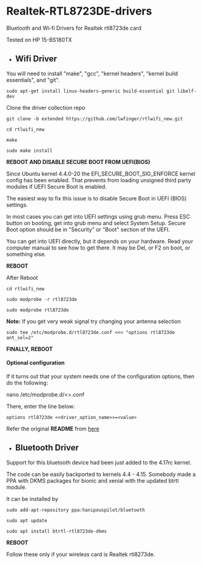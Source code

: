 # Realtek-RTL8723DE-drivers

Bluetooth and Wi-fi Drivers for Realtek rtl8723de card

Tested on HP 15-BS180TX

- ## Wifi Driver

You will need to install "make", "gcc", "kernel headers", "kernel build essentials", and "git".

```
sudo apt-get install linux-headers-generic build-essential git libelf-dev
```

Clone the driver collection repo

```
git clone -b extended https://github.com/lwfinger/rtlwifi_new.git
```

```
cd rtlwifi_new
```

```
make
```

```
sudo make install
```

**REBOOT AND DISABLE SECURE BOOT FROM UEFI(BIOS)**

Since Ubuntu kernel 4.4.0-20 the EFI_SECURE_BOOT_SIG_ENFORCE kernel config has been enabled. That prevents from loading unsigned third party modules if UEFI Secure Boot is enabled.

The easiest way to fix this issue is to disable Secure Boot in UEFI (BIOS) settings.

In most cases you can get into UEFI settings using grub menu. Press ESC button on booting, get into grub menu and select System Setup. Secure Boot option should be in "Security" or "Boot" section of the UEFI.

You can get into UEFI directly, but it depends on your hardware. Read your computer manual to see how to get there. It may be Del, or F2 on boot, or something else.

**REBOOT**

After Reboot

```
cd rtlwifi_new
```

```
sudo modprobe -r rtl8723de
```

```
sudo modprobe rtl8723de
```

**Note:** If you get very weak signal try changing your antenna selection

```
sudo tee /etc/modprobe.d/rtl8723de.conf <<< "options rtl8723de ant_sel=2"

```

**FINALLY, REBOOT**

#### Optional configuration

If it turns out that your system needs one of the configuration options, then do the following:

nano /etc/modprobe.d/<<YOUR WIRELESS DRIVER CODE>>.conf

There, enter the line below:

```
options rtl8723de <<driver_option_name>>=<value>
```

Refer the original **README** from [here](https://github.com/lwfinger/rtlwifi_new)

- ## Bluetooth Driver

Support for this bluetooth device had been just added to the 4.17rc kernel.

The code can be easily backported to kernels 4.4 - 4.15. Somebody made a PPA with DKMS packages for bionic and xenial with the updated btrtl module.

It can be installed by

```
sudo add-apt-repository ppa:hanipouspilot/bluetooth
```

```
sudo apt update
```

```
sudo apt install btrtl-rtl8723de-dkms
```

**REBOOT**

Follow these only if your wireless card is Realtek rtl8273de.
